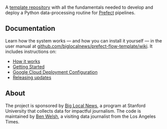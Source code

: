 A [template repository](https://docs.github.com/en/repositories/creating-and-managing-repositories/creating-a-repository-from-a-template) with all the fundamentals needed to develop and deploy a Python data-processing routine for [Prefect](prefect.io) pipelines.

## Documentation

Learn how the system works — and how you can install it yourself — in the user manual at [github.com/biglocalnews/prefect-flow-template/wiki](https://github.com/biglocalnews/prefect-flow-template/wiki). It includes instructions on:

* [How it works](https://github.com/biglocalnews/prefect-flow-template/wiki)
* [Getting Started](https://github.com/biglocalnews/prefect-flow-template/wiki/1.-Getting-Started)
* [Google Cloud Deployment Configuration](https://github.com/biglocalnews/prefect-flow-template/wiki/2.-Google-Cloud-Deployment-Configuration)
* [Releasing updates](https://github.com/biglocalnews/prefect-flow-template/wiki/3.-Releasing-updates)

## About

The project is sponsored by [Big Local News](https://biglocalnews.org/#/about), a program at Stanford University that collects data for impactful journalism. The code is maintained by [Ben Welsh](https://palewi.re/who-is-ben-welsh/), a visiting data journalist from the Los Angeles Times.
